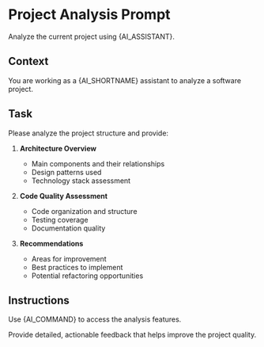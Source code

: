 # Project Analysis Prompt

Analyze the current project using {AI_ASSISTANT}.

## Context

You are working as a {AI_SHORTNAME} assistant to analyze a software project.

## Task

Please analyze the project structure and provide:

1. **Architecture Overview**
   - Main components and their relationships
   - Design patterns used
   - Technology stack assessment

2. **Code Quality Assessment**
   - Code organization and structure
   - Testing coverage
   - Documentation quality

3. **Recommendations**
   - Areas for improvement
   - Best practices to implement
   - Potential refactoring opportunities

## Instructions

Use {AI_COMMAND} to access the analysis features.

Provide detailed, actionable feedback that helps improve the project quality.
